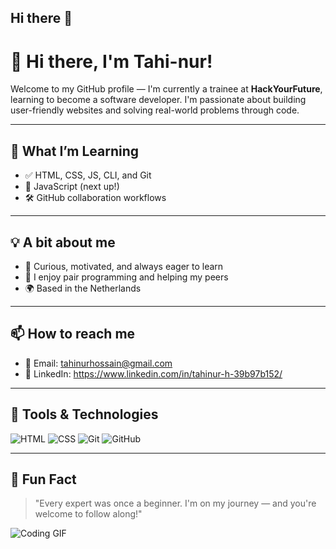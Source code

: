 ## Hi there 👋

# 👋 Hi there, I'm Tahi-nur!

Welcome to my GitHub profile — I'm currently a trainee at **HackYourFuture**, learning to become a software developer. I'm passionate about building user-friendly websites and solving real-world problems through code.

---

## 🌱 What I’m Learning

- ✅ HTML, CSS, JS, CLI, and Git
- 🚀 JavaScript (next up!)
- 🛠️ GitHub collaboration workflows

---

## 💡 A bit about me

- 🧠 Curious, motivated, and always eager to learn
- 👥 I enjoy pair programming and helping my peers
- 🌍 Based in the Netherlands

---

## 📫 How to reach me

- 📧 Email: tahinurhossain@gmail.com
- 💼 LinkedIn: https://www.linkedin.com/in/tahinur-h-39b97b152/

---

## 🔧 Tools & Technologies

![HTML](https://img.shields.io/badge/-HTML5-E34F26?style=flat&logo=html5&logoColor=white)
![CSS](https://img.shields.io/badge/-CSS3-1572B6?style=flat&logo=css3)
![Git](https://img.shields.io/badge/-Git-F05032?style=flat&logo=git&logoColor=white)
![GitHub](https://img.shields.io/badge/-GitHub-181717?style=flat&logo=github)

---

## 🎯 Fun Fact

> "Every expert was once a beginner. I'm on my journey — and you're welcome to follow along!"

![Coding GIF](https://media.giphy.com/media/LmNwrBhejkK9EFP504/giphy.gif)

